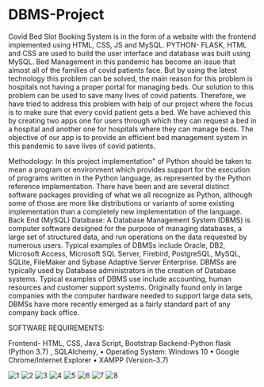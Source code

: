 # DBMS-Project
Covid Bed Slot Booking System is in the form of a website with the frontend implemented using HTML, CSS, JS and MySQL. PYTHON- FLASK, HTML and CSS are used to build the user interface and database was built using MySQL.
Bed Management in this pandemic has become an issue that almost all of the families of covid patients face. But by using the latest technology this problem can be solved, the main reason for this problem is hospitals not having a proper portal for managing beds. Our solution to this problem can be used to save many lives of covid patients. Therefore, we have tried to address this problem with help of our project where the focus is to make sure that every covid patient gets a bed. We have achieved this by creating two apps one for users through which they can request a bed in a hospital and another one for hospitals where they can manage beds.
The objective of our app is to provide an efficient bed management system in this pandemic to save lives of covid patients.

Methodology:
In this project implementation" of Python should be taken to mean a program or environment which provides support for the execution of programs written in the Python language, as represented by the Python reference implementation. There have been and are several distinct software packages providing of what we all recognize as Python, although some of those are more like distributions or variants of some existing implementation than a completely new implementation of the language. Back End (MySQL) Database: A Database Management System (DBMS) is computer software designed for the purpose of managing databases, a large set of structured data, and run operations on the data requested by numerous users. Typical examples of DBMSs include Oracle, DB2, Microsoft Access, Microsoft SQL Server, Firebird, PostgreSQL, MySQL, SQLite, FileMaker and Sybase Adaptive Server Enterprise. DBMSs are typically used by Database administrators in the creation of Database systems. Typical examples of DBMS use include accounting, human resources and customer support systems. Originally found only in large companies with the computer hardware needed to support large data sets, DBMSs have more recently emerged as a fairly standard part of any company back office.


SOFTWARE REQUIREMENTS:

Frontend- HTML, CSS, Java Script, Bootstrap
Backend-Python flask (Python 3.7) , SQLAlchemy,
• Operating System: Windows 10
• Google Chrome/Internet Explorer
• XAMPP (Version-3.7)


![1](https://user-images.githubusercontent.com/69726955/167254859-f1a55c88-ebb6-42ab-a93d-296fb1b2f94f.png)
![2](https://user-images.githubusercontent.com/69726955/167254861-3f61eee8-93a3-42b9-85f0-45c113bcd626.png)
![3](https://user-images.githubusercontent.com/69726955/167254864-2372f85a-7865-4b72-9616-2482edf62b57.png)
![4](https://user-images.githubusercontent.com/69726955/167254866-6a01effc-9d75-4604-b6ef-c6f7c18b911a.png)
![5](https://user-images.githubusercontent.com/69726955/167254867-1d2e0df4-29d0-47b3-91e4-4afcc328f8a6.png)
![6](https://user-images.githubusercontent.com/69726955/167254868-64c9a58c-d9ee-4f34-8a95-45c346e48783.png)
![7](https://user-images.githubusercontent.com/69726955/167254872-9d7a4695-d1ae-465c-b5ef-24428d09ced1.png)
![8](https://user-images.githubusercontent.com/69726955/167254874-8255faca-80af-409a-9bb8-a33a56313503.png)
